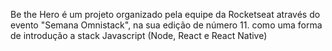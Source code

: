 Be the Hero é um projeto organizado pela equipe da Rocketseat através do evento "Semana Omnistack", na sua edição de número 11. como uma forma de introdução a stack Javascript (Node, React e React Native)